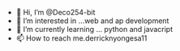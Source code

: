 - 👋 Hi, I’m @Deco254-bit
- 👀 I’m interested in ...web and ap development
- 🌱 I’m currently learning ... python and javacript
- 📫 How to reach me.derricknyongesa11

<!---
--->
